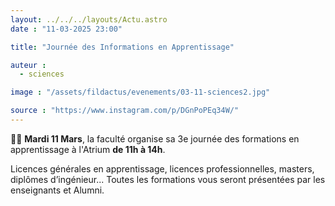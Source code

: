 ```yaml
---
layout: ../../../layouts/Actu.astro
date : "11-03-2025 23:00"

title: "Journée des Informations en Apprentissage"

auteur :
  - sciences

image : "/assets/fildactus/evenements/03-11-sciences2.jpg"

source : "https://www.instagram.com/p/DGnPoPEq34W/"
---
```


👨‍🎓 __Mardi 11 Mars__, la faculté organise sa 3e journée des formations en apprentissage à l'Atrium __de 11h à 14h__.

Licences générales en apprentissage, licences professionnelles, masters, diplômes d’ingénieur... Toutes les formations vous seront présentées par les enseignants et Alumni.